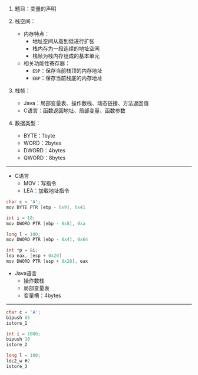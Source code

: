 1. 题目：变量的声明

2. 栈空间：
   + 内存特点：
     + 地址空间从高到低进行扩张
     + 栈内存为一段连续的地址空间
     + 栈帧为栈内存组成的基本单元
   + 相关功能性寄存器：
     + `ESP`：保存当前栈顶的内存地址
     + `EBP`：保存当前栈底的内存地址

3. 栈帧：
   + Java：局部变量表、操作数栈、动态链接、方法返回值
   + C语言：函数返回地址、局部变量、函数参数

4. 数据类型：
   + BYTE：1byte
   + WORD：2bytes
   + DWORD：4bytes
   + QWORD：8bytes

---
+ C语言
    + MOV：写指令
    + LEA：加载地址指令

```c
char c = 'A';
mov BYTE PTR [ebp - 0x9], 0x41

int i = 10;
mov DWORD PTR [ebp - 0x8], 0xa

long l = 100;
mov DWORD PTR [ebp - 0x4], 0x64

int *p = &i;
lea eax, [esp + 0x20]
mov DWORD PTR [esp + 0x28], eax
```

+ Java语言
  + 操作数栈
  + 局部变量表
  + 变量槽：4bytes
---
```java
char c = 'A';
bipush 65
istore_1

int i = 1000;
bipush 10
istore_2

long l = 100;
ldc2_w #2
istore_3
```
